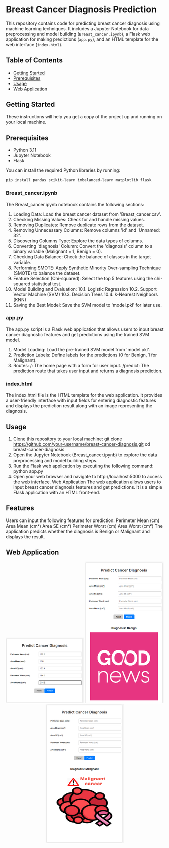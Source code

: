 # Breast Cancer Diagnosis Prediction

This repository contains code for predicting breast cancer diagnosis using machine learning techniques. It includes a Jupyter Notebook for data preprocessing and model building (`Breast_cancer.ipynb`), a Flask web application for making predictions (`app.py`), and an HTML template for the web interface (`index.html`).

## Table of Contents

- [Getting Started](#getting-started)
- [Prerequisites](#prerequisites)
- [Usage](#usage)
- [Web Application](#web-application)

## Getting Started

These instructions will help you get a copy of the project up and running on your local machine.

## Prerequisites

- Python 3.11
- Jupyter Notebook
- Flask

You can install the required Python libraries by running:

```bash
pip install pandas scikit-learn imbalanced-learn matplotlib flask
```
### Breast_cancer.ipynb
The Breast_cancer.ipynb notebook contains the following sections:

1. Loading Data: Load the breast cancer dataset from 'Breast_cancer.csv'.
2. Checking Missing Values: Check for and handle missing values.
3. Removing Duplicates: Remove duplicate rows from the dataset.
4. Removing Unnecessary Columns: Remove columns 'id' and 'Unnamed: 32'.
5. Discovering Columns Type: Explore the data types of columns.
6. Converting 'diagnosis' Column: Convert the 'diagnosis' column to a binary variable (Malignant = 1, Benign = 0).
7. Checking Data Balance: Check the balance of classes in the target variable.
8. Performing SMOTE: Apply Synthetic Minority Over-sampling Technique (SMOTE) to balance the dataset.
9. Feature Selection (Chi-squared): Select the top 5 features using the chi-squared statistical test.
10. Model Building and Evaluation:
  10.1. Logistic Regression
  10.2. Support Vector Machine (SVM)
  10.3. Decision Trees
  10.4. k-Nearest Neighbors (KNN)
11. Saving the Best Model: Save the SVM model to 'model.pkl' for later use.
    
### app.py
The app.py script is a Flask web application that allows users to input breast cancer diagnostic features and get predictions using the trained SVM model.

1. Model Loading: Load the pre-trained SVM model from 'model.pkl'.
2. Prediction Labels: Define labels for the predictions (0 for Benign, 1 for Malignant).
3. Routes:
/: The home page with a form for user input.
/predict: The prediction route that takes user input and returns a diagnosis prediction.

### index.html
The index.html file is the HTML template for the web application. It provides a user-friendly interface with input fields for entering diagnostic features and displays the prediction result along with an image representing the diagnosis.

## Usage
1. Clone this repository to your local machine:
git clone https://github.com/your-username/breast-cancer-diagnosis.git
cd breast-cancer-diagnosis
2. Open the Jupyter Notebook (Breast_cancer.ipynb) to explore the data preprocessing and model building steps.
3. Run the Flask web application by executing the following command:
python app.py
4. Open your web browser and navigate to http://localhost:5000 to access the web interface.
Web Application
The web application allows users to input breast cancer diagnosis features and get predictions. It is a simple Flask application with an HTML front-end.

## Features
Users can input the following features for prediction:
Perimeter Mean (cm)
Area Mean (cm²)
Area SE (cm²)
Perimeter Worst (cm)
Area Worst (cm²)
The application predicts whether the diagnosis is Benign or Malignant and displays the result.
## Web Application
<div align="center">
  <img src="https://github.com/hkhey/Breast-cancer-prediction-APP/raw/main/screenshots/MainPage.PNG" alt="The Home Page" width="250" />
  <img src="https://github.com/hkhey/Breast-cancer-prediction-APP/raw/main/screenshots/predictionbenign.PNG" alt="Diagnosis Prediction Benign" width="250" />
  <img src="https://github.com/hkhey/Breast-cancer-prediction-APP/raw/main/screenshots/predictionmalignant.PNG" alt="Diagnosis Prediction Malignant" width="250" />
</div>

